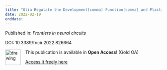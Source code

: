 ```yaml
---
title: "Glia Regulate the Development[comma] Function[comma] and Plasticity of the Visual System From Retina to Cortex."
date: 2022-02-19
enddate:
---
```


Published in: *Frontiers in neural circuits*

DOI: 10.3389/fncir.2022.826664

<img src="https://upload.wikimedia.org/wikipedia/commons/thumb/7/77/Open_Access_logo_PLoS_transparent.svg/800px-Open_Access_logo_PLoS_transparent.svg.png" alt="drawing" width="50" align="left"/> &nbsp;&nbsp;&nbsp;This publication is available in **Open Access**! (Gold OA)

&nbsp;&nbsp;&nbsp;[Access it freely here](https://www.frontiersin.org/articles/10.3389/fncir.2022.826664/pdf
)

